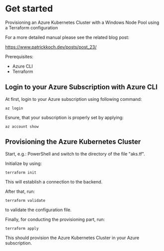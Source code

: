 # Get started

Provisioning an Azure Kubernetes Cluster with a Windows Node Pool using a Terraform configuration

For a more detailed manual please see the related blog post:

https://www.patrickkoch.dev/posts/post_23/

Prerequisites:
 - Azure CLI
 - Terraform

## Login to your Azure Subscription with Azure CLI

At first, login to your Azure subscription using following command:

```
az login
```

Esnure, that your subscription is properly set by applying:

```
az account show
```

## Provisioning the Azure Kubernetes Cluster

Start, e.g.: PowerShell and switch to the directory of the file "aks.tf".

Initialize by using:

```
terraform init
```

This will establish a connection to the backend.

After that, run:

```
terraform validate
```

to validate the configuration file.

Finally, for conducting the provisioning part, run:

```
terraform apply
```

This should provision the Azure Kubernetes Cluster in your Azure subscription.
